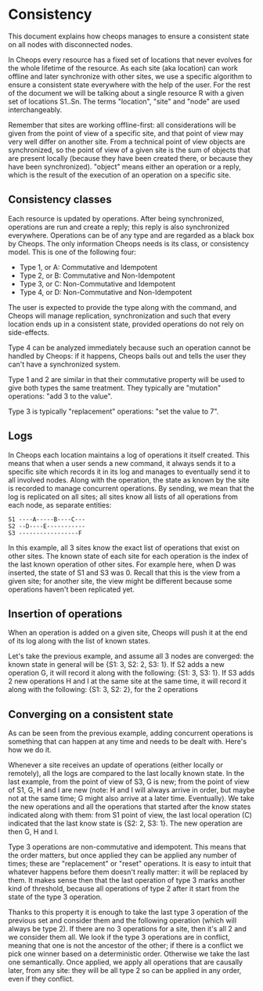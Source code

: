 # Consistency

This document explains how cheops manages to ensure a consistent state on all nodes with disconnected nodes.

In Cheops every resource has a fixed set of locations that never evolves for the whole lifetime of the resource. As each site (aka location) can work offline and later synchronize with other sites, we use a specific algorithm to ensure a consistent state everywhere with the help of the user. For the rest of the document we will be talking about a single resource R with a given set of locations S1..Sn. The terms "location", "site" and "node" are used interchangeably.

Remember that sites are working offline-first: all considerations will be given from the point of view of a specific site, and that point of view may very well differ on another site. From a technical point of view objects are synchronized, so the point of view of a given site is the sum of objects that are present locally (because they have been created there, or because they have been synchronized). "object" means either an operation or a reply, which is the result of the execution of an operation on a specific site.

## Consistency classes

Each resource is updated by operations. After being synchronized, operations are run and create a reply; this reply is also synchronized everywhere. Operations can be of any type and are regarded as a black box by Cheops. The only information Cheops needs is its class, or consistency model. This is one of the following four:

- Type 1, or A: Commutative and Idempotent
- Type 2, or B: Commutative and Non-Idempotent
- Type 3, or C: Non-Commutative and Idempotent
- Type 4, or D: Non-Commutative and Non-Idempotent

The user is expected to provide the type along with the command, and Cheops will manage replication, synchronization and such that every location ends up in a consistent state, provided operations do not rely on side-effects.

Type 4 can be analyzed immediately because such an operation cannot be handled by Cheops: if it happens, Cheops bails out and tells the user they can't have a synchronized system.

Type 1 and 2 are similar in that their commutative property will be used to give both types the same treatment. They typically are "mutation" operations: "add 3 to the value".

Type 3 is typically "replacement" operations: "set the value to 7".

## Logs

In Cheops each location maintains a log of operations it itself created. This means that when a user sends a new command, it always sends it to a specific site which records it in its log and manages to eventually send it to all involved nodes. Along with the operation, the state as known by the site is recorded to manage concurrent operations. By sending, we mean that the log is replicated on all sites; all sites know all lists of all operations from each node, as separate entities:

```
S1 ----A-----B----C---
S2 --D----E-----------
S3 -----------------F
```

In this example, all 3 sites know the exact list of operations that exist on other sites. The known state of each site for each operation is the index of the last known operation of other sites. For example here, when D was inserted, the state of S1 and S3 was 0. Recall that this is the view from a given site; for another site, the view might be different because some operations haven't been replicated yet.

## Insertion of operations

When an operation is added on a given site, Cheops will push it at the end of its log along with the list of known states.

Let's take the previous example, and assume all 3 nodes are converged: the known state in general will be {S1: 3, S2: 2, S3: 1}. If S2 adds a new operation G, it will record it along with the following: {S1: 3, S3: 1}. If S3 adds 2 new operations H and I at the same site at the same time, it will record it along with the following: {S1: 3, S2: 2}, for the 2 operations

## Converging on a consistent state

As can be seen from the previous example, adding concurrent operations is something that can happen at any time and needs to be dealt with. Here's how we do it.

Whenever a site receives an update of operations (either locally or remotely), all the logs are compared to the last locally known state. In the last example, from the point of view of S3, G is new; from the point of view of S1, G, H and I are new (note: H and I will always arrive in order, but maybe not at the same time; G might also arrive at a later time. Eventually). We take the new operations and all the operations that started after the know states indicated along with them: from S1 point of view, the last local operation (C) indicated that the last know state is {S2: 2, S3: 1}. The new operation are then G, H and I.

Type 3 operations are non-commutative and idempotent. This means that the order matters, but once applied they can be applied any number of times; these are "replacement" or "reset" operations. It is easy to intuit that whatever happens before them doesn't really matter: it will be replaced by them. It makes sense then that the last operation of type 3 marks another kind of threshold, because all operations of type 2 after it start from the state of the type 3 operation.

Thanks to this property it is enough to take the last type 3 operation of the previous set and consider them and the following operation (which will always be type 2). If there are no 3 operations for a site, then it's all 2 and we consider them all. We look if the type 3 operations are in conflict, meaning that one is not the ancestor of the other; if there is a conflict we pick one winner based on a deterministic order. Otherwise we take the last one semantically. Once applied, we apply all operations that are causally later, from any site: they will be all type 2 so can be applied in any order, even if they conflict.
